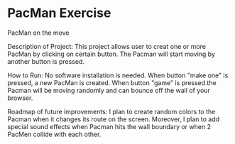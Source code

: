 # PacMan Exercise
 PacMan on the move
 
Description of Project:
This project allows user to creat one or more PacMan by clicking on certain button. The Pacman will start moving by another button is pressed.

How to Run:
No software installation is needed.
When button "make one" is pressed, a new PacMan is created.
When button "game" is pressed.the Pacman will be moving randomly and can bounce off the wall of your browser. 

Roadmap of future improvements:
I plan to create random colors to the Pacman when it changes its route on the screen. Moreover, I plan to add special sound effects when Pacman hits the wall boundary or when 2 PacMen collide with each other.
